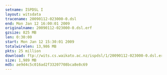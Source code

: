 ```yaml
---
setname: ISPDSL I
layout: witsdata
tracename: 20090112-023000-0.dsl
end: Mon Jan 12 16:00:01 2009
originalname: 20090112-023000-0.dsl.erf
gzsize: 825 MB
len: 0:30:00
start: Mon Jan 12 15:30:01 2009
totalwirelen: 13,986 MB
pkts: 25 million
download: ftp://wits.cs.waikato.ac.nz/ispdsl/1/20090112-023000-0.dsl.erf.gz
size: 1,989 MB
md5: ae9d4c5c016ad2f33207708bca8e8c69
---
```


